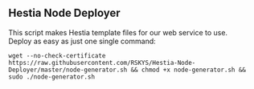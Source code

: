 ## Hestia Node Deployer

This script makes Hestia template files for our web service to use. \
Deploy as easy as just one single command:

```
wget --no-check-certificate https://raw.githubusercontent.com/RSKYS/Hestia-Node-Deployer/master/node-generator.sh && chmod +x node-generator.sh && sudo ./node-generator.sh
```
